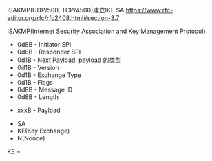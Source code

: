 ISAKMP(UDP/500, TCP/4500)建立IKE SA
<https://www.rfc-editor.org/rfc/rfc2408.html#section-3.7>


ISAKMP(Internet Security Association and Key Management Protocol)



* 0d8B - Initiator SPI
* 0d8B - Responder SPI
* 0d1B - Next Payload: payload 的类型
* 0d1B - Version
* 0d1B - Exchange Type
* 0d1B - Flags
* 0d8B - Message ID
* 0d8B - Length
- xxxB - Payload



* SA
* KE(Key Exchange)
* N(Nonce)


KE =